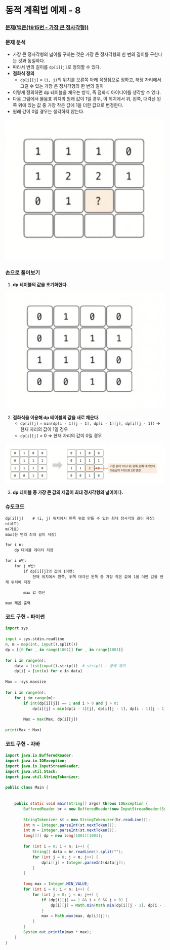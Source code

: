 # 동적 계획법 예제 - 8

### [문제(백준(1915번 - 가장 큰 정사각형))](https://www.acmicpc.net/problem/1915)

### 문제 분석
- 가장 큰 정사각형의 넓이를 구하는 것은 가장 큰 정사각형의 한 변의 길이를 구한다는 것과 동일하다.
- 따라서 변의 길이를 `dp[i][j]`로 정의할 수 있다.
- **점화식 정의**
  - `dp[i][j]` = `(i, j)`의 위치를 오른쪽 아래 꼭짓점으로 정하고, 해당 자리에서 그릴 수 있는 가장 큰 정사각형의 한 변의 길이
- 이렇게 정의하면 dp 테이블을 채우는 방식, 즉 점화식 아이디어를 생각할 수 있다.
- 다음 그림에서 물음표 위치의 원래 값이 1일 경우, 이 위치에서 위, 왼쪽, 대각선 왼쪽 위에 있는 값 중 가장 작은 값에 1을 더한 값으로 변경한다.
- 원래 값이 0일 경우는 생각하지 않는다.

![img_16.png](image/img_16.png)

### 손으로 풀어보기
1. **dp 테이블의 값을 초기화한다.**

![img_17.png](image/img_17.png)

2. **점화식을 이용해 dp 테이블의 값을 새로 채운다.**
   - `dp[i][j]` = `min(dp[i - 1][j - 1], dp[i - 1][j], dp[i][j - 1])` => 현재 자리의 값이 1일 경우
   - `dp[i][j]` = 0 => 현재 자리의 값이 0일 경우

![img_18.png](image/img_18.png)

3. **dp 테이블 중 가장 큰 값의 제곱이 최대 정사각형의 넓이이다.**

### 슈도코드
```text
dp[i][j]    # (i, j) 위치에서 왼쪽 위로 만들 수 있는 최대 정사각형 길이 저장)
n(세로)
m(가로)
max(한 변의 최대 길이 저장)

for i n:
    dp 테이블 데이터 저장
    
for i n번:
    for j m번:
        if dp[i][j]의 값이 1이면:
            현재 위치에서 왼쪽, 위쪽 대각선 왼쪽 중 가장 작은 값에 1을 더한 값을 현재 위치에 저장
        
        max 값 갱신

max 제곱 출력
```

### 코드 구현 - 파이썬
```python
import sys

input = sys.stdin.readline
n, m = map(int, input().split())
dp = [[0 for _ in range(1001)] for _ in range(1001)]

for i in range(n):
    data = list(input().strip())  # strip() : 공백 제거
    dp[i] = [int(x) for x in data]

Max = -sys.maxsize

for i in range(n):
    for j in range(m):
        if int(dp[i][j]) == 1 and i > 0 and j > 0:
            dp[i][j] = min(dp[i - 1][j], dp[i][j - 1], dp[i - 1][j - 1]) + 1

        Max = max(Max, dp[i][j])

print(Max * Max)
```

### 코드 구현 - 자바
```java
import java.io.BufferedReader;
import java.io.IOException;
import java.io.InputStreamReader;
import java.util.Stack;
import java.util.StringTokenizer;

public class Main {


    public static void main(String[] args) throws IOException {
        BufferedReader br = new BufferedReader(new InputStreamReader(System.in));

        StringTokenizer st = new StringTokenizer(br.readLine());
        int n = Integer.parseInt(st.nextToken());
        int m = Integer.parseInt(st.nextToken());
        long[][] dp = new long[1001][1001];

        for (int i = 0; i < n; i++) {
            String[] data = br.readLine().split("");
            for (int j = 0; j < m; j++) {
                dp[i][j] = Integer.parseInt(data[j]);
            }
        }

        long max = Integer.MIN_VALUE;
        for (int i = 0; i < n; i++) {
            for (int j = 0; j < m; j++) {
                if (dp[i][j] == 1 && i > 0 && j > 0) {
                    dp[i][j] = Math.min(Math.min(dp[i][j - 1], dp[i - 1][j]), dp[i - 1][j - 1]) + 1;
                }
                max = Math.max(max, dp[i][j]);
            }
        }
        System.out.println(max * max);
    }
}
```